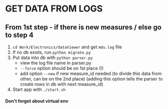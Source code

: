 # GET DATA FROM LOGS

## From 1st step - if there is new measures / else go to step 4
1. `cd Work/Electronics/dataViewer` and get `mdu.log` file
2. If no db exists, run `python migrate.py`
3. Put data into db with `python parser.py`
    - view the log file name in parser.py
    - `--force` option should be on 1st place (!)
    - add option `--new` if new measure_id needed (to divide this data from other, can be on the 2nd place)
    (adding this option tells the parser to create rows in db with next measure_id)
4. Start app with `./start.sh`
#### Don't forget about virtual env